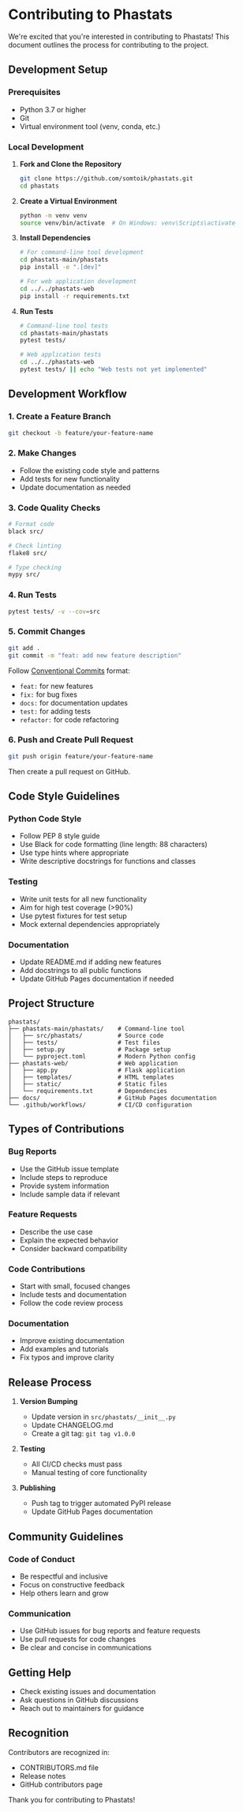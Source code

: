 # Contributing to Phastats

We're excited that you're interested in contributing to Phastats! This document outlines the process for contributing to the project.

## Development Setup

### Prerequisites

- Python 3.7 or higher
- Git
- Virtual environment tool (venv, conda, etc.)

### Local Development

1. **Fork and Clone the Repository**
   ```bash
   git clone https://github.com/somtoik/phastats.git
   cd phastats
   ```

2. **Create a Virtual Environment**
   ```bash
   python -m venv venv
   source venv/bin/activate  # On Windows: venv\Scripts\activate
   ```

3. **Install Dependencies**
   ```bash
   # For command-line tool development
   cd phastats-main/phastats
   pip install -e ".[dev]"
   
   # For web application development
   cd ../../phastats-web
   pip install -r requirements.txt
   ```

4. **Run Tests**
   ```bash
   # Command-line tool tests
   cd phastats-main/phastats
   pytest tests/
   
   # Web application tests
   cd ../../phastats-web
   pytest tests/ || echo "Web tests not yet implemented"
   ```

## Development Workflow

### 1. Create a Feature Branch
```bash
git checkout -b feature/your-feature-name
```

### 2. Make Changes
- Follow the existing code style and patterns
- Add tests for new functionality
- Update documentation as needed

### 3. Code Quality Checks
```bash
# Format code
black src/

# Check linting
flake8 src/

# Type checking
mypy src/
```

### 4. Run Tests
```bash
pytest tests/ -v --cov=src
```

### 5. Commit Changes
```bash
git add .
git commit -m "feat: add new feature description"
```

Follow [Conventional Commits](https://www.conventionalcommits.org/) format:
- `feat:` for new features
- `fix:` for bug fixes
- `docs:` for documentation updates
- `test:` for adding tests
- `refactor:` for code refactoring

### 6. Push and Create Pull Request
```bash
git push origin feature/your-feature-name
```

Then create a pull request on GitHub.

## Code Style Guidelines

### Python Code Style
- Follow PEP 8 style guide
- Use Black for code formatting (line length: 88 characters)
- Use type hints where appropriate
- Write descriptive docstrings for functions and classes

### Testing
- Write unit tests for all new functionality
- Aim for high test coverage (>90%)
- Use pytest fixtures for test setup
- Mock external dependencies appropriately

### Documentation
- Update README.md if adding new features
- Add docstrings to all public functions
- Update GitHub Pages documentation if needed

## Project Structure

```
phastats/
├── phastats-main/phastats/    # Command-line tool
│   ├── src/phastats/          # Source code
│   ├── tests/                 # Test files
│   ├── setup.py               # Package setup
│   └── pyproject.toml         # Modern Python config
├── phastats-web/              # Web application
│   ├── app.py                 # Flask application
│   ├── templates/             # HTML templates
│   ├── static/                # Static files
│   └── requirements.txt       # Dependencies
├── docs/                      # GitHub Pages documentation
└── .github/workflows/         # CI/CD configuration
```

## Types of Contributions

### Bug Reports
- Use the GitHub issue template
- Include steps to reproduce
- Provide system information
- Include sample data if relevant

### Feature Requests
- Describe the use case
- Explain the expected behavior
- Consider backward compatibility

### Code Contributions
- Start with small, focused changes
- Include tests and documentation
- Follow the code review process

### Documentation
- Improve existing documentation
- Add examples and tutorials
- Fix typos and improve clarity

## Release Process

1. **Version Bumping**
   - Update version in `src/phastats/__init__.py`
   - Update CHANGELOG.md
   - Create a git tag: `git tag v1.0.0`

2. **Testing**
   - All CI/CD checks must pass
   - Manual testing of core functionality

3. **Publishing**
   - Push tag to trigger automated PyPI release
   - Update GitHub Pages documentation

## Community Guidelines

### Code of Conduct
- Be respectful and inclusive
- Focus on constructive feedback
- Help others learn and grow

### Communication
- Use GitHub issues for bug reports and feature requests
- Use pull requests for code changes
- Be clear and concise in communications

## Getting Help

- Check existing issues and documentation
- Ask questions in GitHub discussions
- Reach out to maintainers for guidance

## Recognition

Contributors are recognized in:
- CONTRIBUTORS.md file
- Release notes
- GitHub contributors page

Thank you for contributing to Phastats! 
